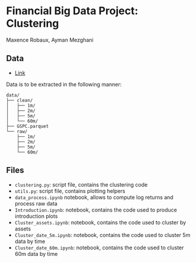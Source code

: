 # Financial Big Data Project: Clustering
Maxence Robaux, Ayman Mezghani


## Data
* [Link](https://drive.google.com/file/d/1-wFsDaSplHvlUinjZpHhXypNJ9CAhnLK/view?usp=sharing) 

Data is to be extracted in the following manner:
```
data/
├── clean/
│   ├── 1m/
│   ├── 2m/
│   ├── 5m/
│   └── 60m/
├── GSPC.parquet
└── raw/
    ├── 1m/
    ├── 2m/
    ├── 5m/
    └── 60m/
```

## Files
* `clustering.py`: script file, contains the clustering code
* `utils.py`: script file, contains plotting helpers
* `data_process.ipynb` notebook, allows to compute log returns and process raw data
* `Introduction.ipynb`: notebook, contains the code used to produce introduction plots
* `Cluster_assets.ipynb`: notebook, contains the code used to cluster by assets
* `Cluster_date_5m.ipynb`: notebook, contains the code used to cluster 5m data by time
* `Cluster_date_60m.ipynb`: notebook, contains the code used to cluster 60m data by time
